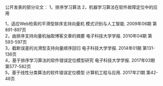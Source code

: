 公开发表的部分论文：
1，排序学习算法
2，机器学习算法在软件故障定位中的应用   


1，适应Web检索的平滑型排序支持向量机       模式识别与人工智能. 2009年06期 第891-897页      
2，由排序支持向量机抽取博客文章的摘要       电子科技大学学报.  2010年04期 第593-597页     
3，截断误差的光滑型支持向量顺序回归        电子科技大学学报.   2014年01期 第131-136页    
4，基于排序学习算法的软件错误定位模型研究   电子科技大学学报.   2017年03期 第577-582页     
5，基于线性分类算法的软件错误定位模型      计算机工程与应用.   2017年21期 第42-48页

 

